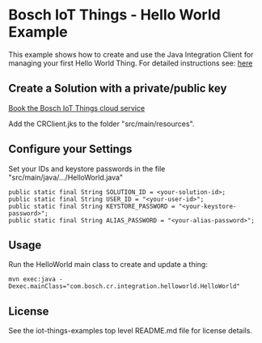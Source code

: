 # Bosch IoT Things - Hello World Example

This example shows how to create and use the Java Integration Client for managing your first Hello World Thing.
For detailed instructions see: <a href="https://things.apps.bosch-iot-cloud.com/dokuwiki/doku.php?id=005_dev_guide:tutorial:000_hello_world">here</a>

## Create a Solution with a private/public key

[Book the Bosch IoT Things cloud service](https://things.apps.bosch-iot-cloud.com/dokuwiki/doku.php?id=002_getting_started:cr_02_booking-cr-service.txt)

Add the CRClient.jks to the folder "src/main/resources".

## Configure your Settings

Set your IDs and keystore passwords in the file "src/main/java/.../HelloWorld.java"
```
public static final String SOLUTION_ID = <your-solution-id>;
public static final String USER_ID = "<your-user-id>";
public static final String KEYSTORE_PASSWORD = "<your-keystore-password>";
public static final String ALIAS_PASSWORD = "<your-alias-password>";
```

## Usage

Run the HelloWorld main class to create and update a thing:

```
mvn exec:java -Dexec.mainClass="com.bosch.cr.integration.helloworld.HelloWorld"
```

## License

See the iot-things-examples top level README.md file for license details.
